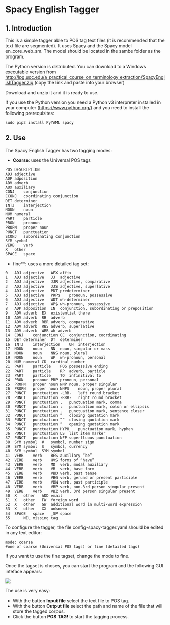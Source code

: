 # Spacy English Tagger

## 1. Introduction

This is a simple tagger able to POS tag text files (it is recommended that the text file are segmented). It uses Spacy and the Spacy model en_core_web_sm. The model should be located in the sambe folder as the program.

The Python version is distributed. You can download to a Windows executable version from http://lpg.uoc.edu/a_practical_course_on_terminology_extraction/SpacyEnglishTagger.zip 
(copy the link and paste into your browser)

Download and unzip it and it is ready to use.

If you use the Python version you need a Python v3 interpreter installed in your computer (https://www.python.org/) and you need to install the following prerequisites:

```sudo pip3 install PyYAML spacy```

## 2. Use

The Spacy English Tagger has two tagging modes:

* **Coarse**: uses the Universal POS tags

```
POS	DESCRIPTION
ADJ	adjective
ADP	adposition
ADV	adverb
AUX	auxiliary
CONJ	conjunction
CCONJ	coordinating conjunction
DET	determiner
INTJ	interjection
NOUN	noun
NUM	numeral
PART	particle
PRON	pronoun
PROPN	proper noun
PUNCT	punctuation
SCONJ	subordinating conjunction
SYM	symbol
VERB	verb
X	other
SPACE	space

```
* fine**: uses a more detailed tag set:

```
0	ADJ	adjective	AFX	affix
1	ADJ	adjective	JJ	adjective
2	ADJ	adjective	JJR	adjective, comparative
3	ADJ	adjective	JJS	adjective, superlative
4	ADJ	adjective	PDT	predeterminer
5	ADJ	adjective	PRP$	pronoun, possessive
6	ADJ	adjective	WDT	wh-determiner
7	ADJ	adjective	WP$	wh-pronoun, possessive
8	ADP	adposition	IN	conjunction, subordinating or preposition
9	ADV	adverb	EX	existential there
10	ADV	adverb	RB	adverb
11	ADV	adverb	RBR	adverb, comparative
12	ADV	adverb	RBS	adverb, superlative
13	ADV	adverb	WRB	wh-adverb
14	CONJ	conjunction	CC	conjunction, coordinating
15	DET	determiner	DT	determiner
16	INTJ	interjection	UH	interjection
17	NOUN	noun	NN	noun, singular or mass
18	NOUN	noun	NNS	noun, plural
19	NOUN	noun	WP	wh-pronoun, personal
20	NUM	numeral	CD	cardinal number
21	PART	particle	POS	possessive ending
22	PART	particle	RP	adverb, particle
23	PART	particle	TO	infinitival to
24	PRON	pronoun	PRP	pronoun, personal
25	PROPN	proper noun	NNP	noun, proper singular
26	PROPN	proper noun	NNPS	noun, proper plural
27	PUNCT	punctuation	-LRB-	left round bracket
28	PUNCT	punctuation	-RRB-	right round bracket
29	PUNCT	punctuation	,	punctuation mark, comma
30	PUNCT	punctuation	:	punctuation mark, colon or ellipsis
31	PUNCT	punctuation	.	punctuation mark, sentence closer
32	PUNCT	punctuation	”	closing quotation mark
33	PUNCT	punctuation	“”	closing quotation mark
34	PUNCT	punctuation	“	opening quotation mark
35	PUNCT	punctuation	HYPH	punctuation mark, hyphen
36	PUNCT	punctuation	LS	list item marker
37	PUNCT	punctuation	NFP	superfluous punctuation
38	SYM	symbol	#	symbol, number sign
39	SYM	symbol	$	symbol, currency
40	SYM	symbol	SYM	symbol
41	VERB	verb	BES	auxiliary “be”
42	VERB	verb	HVS	forms of “have”
43	VERB	verb	MD	verb, modal auxiliary
44	VERB	verb	VB	verb, base form
45	VERB	verb	VBD	verb, past tense
46	VERB	verb	VBG	verb, gerund or present participle
47	VERB	verb	VBN	verb, past participle
48	VERB	verb	VBP	verb, non-3rd person singular present
49	VERB	verb	VBZ	verb, 3rd person singular present
50	X	other	ADD	email
51	X	other	FW	foreign word
52	X	other	GW	additional word in multi-word expression
53	X	other	XX	unknown
54	SPACE	space	_SP	space
55		NIL	missing tag			
```

To configure the tagger, the file config-spacy-tagger.yaml should be edited in any text editor:

```
mode: coarse
#one of coarse (Universal POS tags) or fine (detailed tags)
```

If you want to use the fine tagset, change the mode to fine.


Once the tagset is choses, you can start the program and the following GUI inteface appears:

![](https://github.com/aoliverg/a_practical_course_on_terminology_extraction/blob/main/SpacyEnglishTagger/SpacyEnglishTagger.PNG)

The use is very easy:

* With the button **Input file** select the text file to POS tag.
* With the button **Output file** select the path and name of the file that will store the tagged corpus.
* Click the button **POS TAG!** to start the tagging process.


